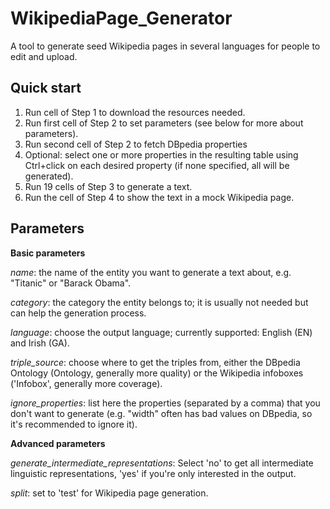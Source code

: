 # WikipediaPage_Generator
A tool to generate seed Wikipedia pages in several languages for people to edit and upload.

## Quick start

1. Run cell of Step 1 to download the resources needed.
2. Run first cell of Step 2 to set parameters (see below for more about parameters).
3. Run second cell of Step 2 to fetch DBpedia properties
4. Optional: select one or more properties in the resulting table using Ctrl+click on each desired property (if none specified, all will be generated).
6. Run 19 cells of Step 3 to generate a text.
7. Run the cell of Step 4 to show the text in a mock Wikipedia page.

## Parameters

**Basic parameters**

*name*: the name of the entity you want to generate a text about, e.g. "Titanic" or "Barack Obama".

*category*: the category the entity belongs to; it is usually not needed but can help the generation process.

*language*: choose the output language; currently supported: English (EN) and Irish (GA).

*triple_source*: choose where to get the triples from, either the DBpedia Ontology (Ontology, generally more quality) or the Wikipedia infoboxes ('Infobox', generally more coverage). 

*ignore_properties*: list here the properties (separated by a comma) that you don't want to generate (e.g. "width" often has bad values on DBpedia, so it's recommended to ignore it).

**Advanced parameters**

*generate_intermediate_representations*: Select 'no' to get all intermediate linguistic representations, 'yes' if you're only interested in the output.

*split*: set to 'test' for Wikipedia page generation.
